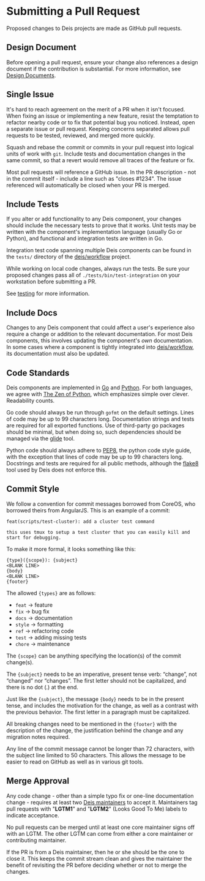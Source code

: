 # Submitting a Pull Request

Proposed changes to Deis projects are made as GitHub pull requests.

## Design Document

Before opening a pull request, ensure your change also references a design document if the contribution is substantial. For more information, see [Design Documents](design-documents.md).

## Single Issue

It's hard to reach agreement on the merit of a PR when it isn't focused. When fixing an issue or implementing a new feature, resist the temptation to refactor nearby code or to fix that potential bug you noticed. Instead, open a separate issue or pull request. Keeping concerns separated allows pull requests to be tested, reviewed, and merged more quickly.

Squash and rebase the commit or commits in your pull request into logical units of work with `git`. Include tests and documentation changes in the same commit, so that a revert would remove all traces of the feature or fix.

Most pull requests will reference a GitHub issue. In the PR description - not in the commit itself - include a line such as "closes #1234". The issue referenced will automatically be closed when your PR is merged.


## Include Tests

If you alter or add functionality to any Deis component, your changes should include the necessary tests to prove that it works. Unit tests may be written with the component's implementation language (usually Go or Python), and functional and integration tests are written in Go.

Integration test code spanning multiple Deis components can be found in the `tests/` directory of the [deis/workflow][workflow] project.

While working on local code changes, always run the tests.  Be sure your proposed changes pass all of `./tests/bin/test-integration` on your workstation before submitting a PR.

See [testing](testing.md) for more information.


## Include Docs

Changes to any Deis component that could affect a user's experience also require a change or addition to the relevant documentation. For most Deis components, this involves updating the component's _own_ documentation. In some cases where a component is tightly integrated into [deis/workflow][workflow], its documentation must also be updated.


## Code Standards

Deis components are implemented in [Go][] and [Python][]. For both languages, we agree with [The Zen of Python][zen], which emphasizes simple over clever. Readability counts.

Go code should always be run through `gofmt` on the default settings. Lines of code may be up to 99 characters long. Documentation strings and tests are required for all exported functions. Use of third-party go packages should be minimal, but when doing so, such dependencies should be managed via the [glide][] tool.

Python code should always adhere to [PEP8][], the python code style guide, with the exception that lines of code may be up to 99 characters long. Docstrings and tests are required for all public methods, although the [flake8][] tool used by Deis does not enforce this.

## Commit Style

We follow a convention for commit messages borrowed from CoreOS, who borrowed theirs
from AngularJS. This is an example of a commit:

```
feat(scripts/test-cluster): add a cluster test command

this uses tmux to setup a test cluster that you can easily kill and
start for debugging.
```

To make it more formal, it looks something like this:

```
{type}({scope}): {subject}
<BLANK LINE>
{body}
<BLANK LINE>
{footer}
```

The allowed `{types}` are as follows:

* `feat` -> feature
* `fix` -> bug fix
* `docs` -> documentation
* `style` -> formatting
* `ref` -> refactoring code
* `test` -> adding missing tests
* `chore` -> maintenance

The `{scope}` can be anything specifying the location(s) of the commit change(s).

The `{subject}` needs to be an imperative, present tense verb: “change”, not “changed” nor
“changes”. The first letter should not be capitalized, and there is no dot (.) at the end.

Just like the `{subject}`, the message `{body}` needs to be in the present tense, and includes
the motivation for the change, as well as a contrast with the previous behavior. The first
letter in a paragraph must be capitalized.

All breaking changes need to be mentioned in the `{footer}` with the description of the
change, the justification behind the change and any migration notes required.

Any line of the commit message cannot be longer than 72 characters, with the subject line
limited to 50 characters. This allows the message to be easier to read on GitHub as well
as in various git tools.

## Merge Approval

Any code change - other than a simple typo fix or one-line documentation change - requires at least two [Deis maintainers][maintainers] to accept it.  Maintainers tag pull requests with "**LGTM1**" and "**LGTM2**" (Looks Good To Me) labels to indicate acceptance.

No pull requests can be merged until at least one core maintainer signs off with an LGTM. The other LGTM can come from either a core maintainer or contributing maintainer.

If the PR is from a Deis maintainer, then he or she should be the one to close it. This keeps the commit stream clean and gives the maintainer the benefit of revisiting the PR before deciding whether or not to merge the changes.

[go]: http://golang.org/
[glide]: https://github.com/Masterminds/glide
[flake8]: https://pypi.python.org/pypi/flake8/
[maintainers]: maintainers.md
[pep8]: http://www.python.org/dev/peps/pep-0008/
[python]: http://www.python.org/
[zen]: http://www.python.org/dev/peps/pep-0020/
[workflow]: https://github.com/deis/workflow
